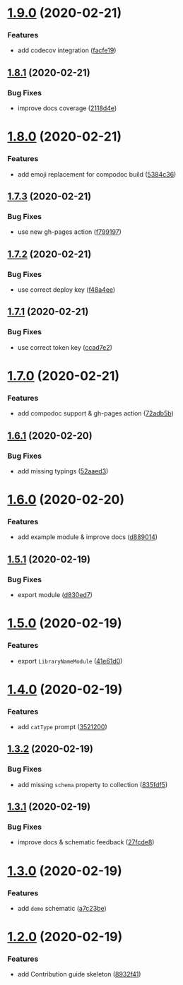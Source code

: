 # [1.9.0](https://github.com/rjlopezdev/nestjs-lib-starter/compare/v1.8.1...v1.9.0) (2020-02-21)


### Features

* add codecov integration ([facfe19](https://github.com/rjlopezdev/nestjs-lib-starter/commit/facfe19a109fca9f0c5907da0bcef659098fe20b))

## [1.8.1](https://github.com/rjlopezdev/nestjs-lib-starter/compare/v1.8.0...v1.8.1) (2020-02-21)


### Bug Fixes

* improve docs coverage ([2118d4e](https://github.com/rjlopezdev/nestjs-lib-starter/commit/2118d4ec6de55fb87129833cad6a0eb77b77372c))

# [1.8.0](https://github.com/rjlopezdev/nestjs-lib-starter/compare/v1.7.3...v1.8.0) (2020-02-21)


### Features

* add emoji replacement for compodoc build ([5384c36](https://github.com/rjlopezdev/nestjs-lib-starter/commit/5384c3644b2cfa1fc8d5b4ed38b30906c28d81da))

## [1.7.3](https://github.com/rjlopezdev/nestjs-lib-starter/compare/v1.7.2...v1.7.3) (2020-02-21)


### Bug Fixes

* use new gh-pages action ([f799197](https://github.com/rjlopezdev/nestjs-lib-starter/commit/f799197def300003aab6908ad7e4710d315e3b75))

## [1.7.2](https://github.com/rjlopezdev/nestjs-lib-starter/compare/v1.7.1...v1.7.2) (2020-02-21)


### Bug Fixes

* use correct deploy key ([f48a4ee](https://github.com/rjlopezdev/nestjs-lib-starter/commit/f48a4eea4c0ae46a48a41f57fa1c9317c461bb1b))

## [1.7.1](https://github.com/rjlopezdev/nestjs-lib-starter/compare/v1.7.0...v1.7.1) (2020-02-21)


### Bug Fixes

* use correct token key ([ccad7e2](https://github.com/rjlopezdev/nestjs-lib-starter/commit/ccad7e2a0030ca606dce45b0641973746e82492c))

# [1.7.0](https://github.com/rjlopezdev/nestjs-lib-starter/compare/v1.6.1...v1.7.0) (2020-02-21)


### Features

* add compodoc support & gh-pages action ([72adb5b](https://github.com/rjlopezdev/nestjs-lib-starter/commit/72adb5b05b0fbf484436de8ab4eb7bfdbaf5df82))

## [1.6.1](https://github.com/rjlopezdev/nestjs-lib-starter/compare/v1.6.0...v1.6.1) (2020-02-20)


### Bug Fixes

* add missing typings ([52aaed3](https://github.com/rjlopezdev/nestjs-lib-starter/commit/52aaed39721d6b1296bb847d657d7feb38f54b8c))

# [1.6.0](https://github.com/rjlopezdev/nestjs-lib-starter/compare/v1.5.1...v1.6.0) (2020-02-20)


### Features

* add example module & improve docs ([d889014](https://github.com/rjlopezdev/nestjs-lib-starter/commit/d8890146092f31789c2e8e47877d9835c6d12cd2))

## [1.5.1](https://github.com/rjlopezdev/nestjs-lib-starter/compare/v1.5.0...v1.5.1) (2020-02-19)


### Bug Fixes

* export module ([d830ed7](https://github.com/rjlopezdev/nestjs-lib-starter/commit/d830ed74ebf8e6d30f6c399b338d4e28f952fa8b))

# [1.5.0](https://github.com/rjlopezdev/nestjs-lib-starter/compare/v1.4.0...v1.5.0) (2020-02-19)


### Features

* export `LibraryNameModule` ([41e61d0](https://github.com/rjlopezdev/nestjs-lib-starter/commit/41e61d05c90cf7345d753adb5033dd3de3f50904))

# [1.4.0](https://github.com/rjlopezdev/nestjs-lib-starter/compare/v1.3.2...v1.4.0) (2020-02-19)


### Features

* add `catType` prompt ([3521200](https://github.com/rjlopezdev/nestjs-lib-starter/commit/35212004fd7b72bcaae553beb07aeeab78844bc5))

## [1.3.2](https://github.com/rjlopezdev/nestjs-lib-starter/compare/v1.3.1...v1.3.2) (2020-02-19)


### Bug Fixes

* add missing `schema` property to collection ([835fdf5](https://github.com/rjlopezdev/nestjs-lib-starter/commit/835fdf5f94749d5bbc79b10702e9c47c99621772))

## [1.3.1](https://github.com/rjlopezdev/nestjs-lib-starter/compare/v1.3.0...v1.3.1) (2020-02-19)


### Bug Fixes

* improve docs & schematic feedback ([27fcde8](https://github.com/rjlopezdev/nestjs-lib-starter/commit/27fcde832e733374dcc32314e5066056e4cb0776))

# [1.3.0](https://github.com/rjlopezdev/nestjs-lib-starter/compare/v1.2.0...v1.3.0) (2020-02-19)


### Features

* add `demo` schematic ([a7c23be](https://github.com/rjlopezdev/nestjs-lib-starter/commit/a7c23be872f2cac68c8555e6fed400acc65ed7dd))

# [1.2.0](https://github.com/rjlopezdev/nestjs-lib-starter/compare/v1.1.2...v1.2.0) (2020-02-19)


### Features

* add Contribution guide skeleton ([8932f41](https://github.com/rjlopezdev/nestjs-lib-starter/commit/8932f413957a80a86b5f0aa5442e24656547192e))
